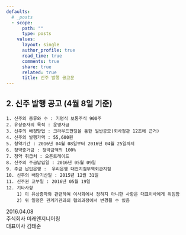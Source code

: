```yaml
---
defaults:
  # _posts
  - scope:
      path: ""
      type: posts
    values:
      layout: single
      author_profile: true
      read_time: true
      comments: true
      share: true
      related: true
      title: 신주 발행 공고문
---
```


## 2. 신주 발행 공고 (4월 8일 기준)
    1. 신주의 종류와 수 : 기명식 보통주식 900주
    2. 유상증자의 목적 : 운영자금
    3. 신주의 배정방법 : 크라우드펀딩을 통한 일반공모(회사정관 12조에 근거) 
    4. 신주의 발행가액 : 55,600원 
    5. 청약기간 : 2016년 04월 08일부터 2016년 04월 25일까지
    6. 청약증거금 : 청약금액의 100%
    7. 청약 취급처 : 오픈트레이드  
    8. 신주의 주금납입일 : 2016년 05월 09일
    9. 주금 납입은행 :  우리은행 대전지점무역회관지점
    10. 신주의 배당기산일 : 2015년 12월 31일
    11. 신주권 교부일 : 2016년 05월 19일
    12. 기타사항 
        1) 이 유상증자와 관련하여 이사회에서 정하지 아니한 사항은 대표이사에게 위임함
        2) 위 일정은 관계기관과의 협의과정에서 변경될 수 있음

2016.04.08 <br>
주식회사 미래엔지니어링 <br>
대표이사 김태준
